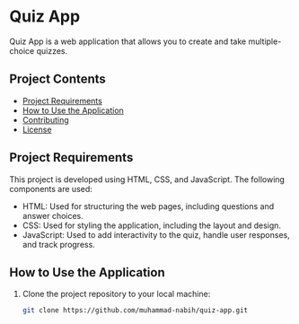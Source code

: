 # Quiz App

Quiz App is a web application that allows you to create and take multiple-choice quizzes.

## Project Contents

- [Project Requirements](#project-requirements)
- [How to Use the Application](#how-to-use-the-application)
- [Contributing](#contributing)
- [License](#license)

## Project Requirements

This project is developed using HTML, CSS, and JavaScript. The following components are used:

- HTML: Used for structuring the web pages, including questions and answer choices.
- CSS: Used for styling the application, including the layout and design.
- JavaScript: Used to add interactivity to the quiz, handle user responses, and track progress.

## How to Use the Application

1. Clone the project repository to your local machine:

   ```bash
   git clone https://github.com/muhammad-nabih/quiz-app.git
   ```
